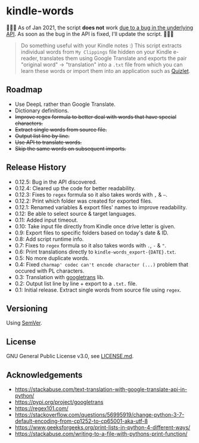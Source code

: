 # kindle-words

🚧🚧🚧 As of Jan 2021, the script **does not** work [due to a bug in the underlying API](https://github.com/ssut/py-googletrans/issues/264). As soon as the bug in the API is fixed, I'll update the script. 🚧🚧🚧

> Do something useful with your Kindle notes :) This script extracts individual words from `My Clippings` file hidden on your Kindle e-reader, translates them using Google Translate and exports the pair "original word" → "translation" into a `.txt` file from which you can learn these words or import them into an application such as [Quizlet](https://quizlet.com/).

<!-- ## Screenshots -->

<!-- ## How to use -->

## Roadmap

- Use DeepL rather than Google Translate. 
- Dictionary definitions.
- <del>Improve regex formula to better deal with words that have special characters.</del>
- <del>Extract single words from source file.</del>
- <del>Output list line by line.</del> 
- <del>Use API to translate words.</del>
- <del>Skip the same words on subsequent imports.</del>

## Release History

- 0.12.5: Bug in the API discovered.
- 0.12.4: Cleared up the code for better readability.
- 0.12.3: Fixes to `regex` formula so it also takes words with `,` & `—`.
- 0.12.2: Print which folder was created for exported files.
- 0.12.1: Renamed variables & export files' names to improve readability. 
- 0.12: Be able to select source & target languages.
- 0.11: Added input timeout.
- 0.10: Take input file directly from Kindle once drive letter is given.
- 0.9: Export files to specific folders based on today's date & ID. 
- 0.8: Add script runtime info.
- 0.7: Fixes to `regex` formula so it also takes words with `.`, `-` & `"`.
- 0.6: Print translations directly to `kindle-words_export-{DATE}.txt`.   
- 0.5: No more duplicate words.
- 0.4: Fixed `charmap' codec can't encode character (...)` problem that occured with PL characters. 
- 0.3: Translation with [googletrans](https://pypi.org/project/googletrans) lib.
-   0.2: Output list line by line + export to a `.txt.` file. 
-   0.1: Initial release. Extract single words from source file using `regex`.

## Versioning

Using [SemVer](http://semver.org/).

## License

GNU General Public License v3.0, see [LICENSE.md](https://github.com/vardecab/umbrella/blob/master/LICENSE).

## Acknowledgements

-   https://stackabuse.com/text-translation-with-google-translate-api-in-python/
- https://pypi.org/project/googletrans
- https://regex101.com/
- https://stackoverflow.com/questions/56995919/change-python-3-7-default-encoding-from-cp1252-to-cp65001-aka-utf-8
- https://www.geeksforgeeks.org/print-lists-in-python-4-different-ways/
- https://stackabuse.com/writing-to-a-file-with-pythons-print-function/
